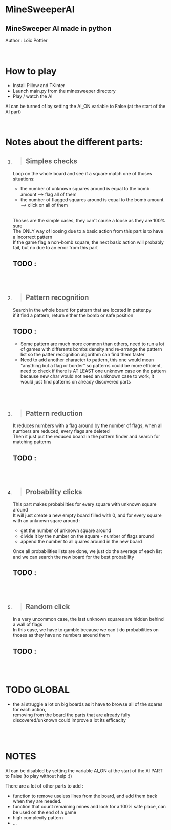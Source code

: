 # MineSweeperAI

## MineSweeper AI made in python

Author : Loïc Pottier  

<br>

# How to play  

* Install Pillow and TKinter
* Launch main.py from the minesweeper directory
* Play / watch the AI  


AI can be turned of by setting the AI_ON variable to False (at the start of the AI part)

<br>

# Notes about the different parts:

1. > ## Simples checks  

    Loop on the whole board and see if a square match one of thoses situations: 
    * the number of unknown squares around is equal to the bomb amount --> flag all of them  
    * the number of flagged squares around is equal to the bomb amount --> click on all of them  
    
    <br>

    Thoses are the simple cases, they can't cause a loose as they are 100% sure  
    The ONLY way of loosing due to a basic action from this part is to have a incorrect pattern  
    If the game flag a non-bomb square, the next basic action will probably fail, but no due to an error from this part  

    ## TODO : 

<br>
<br>

2. > ## Pattern recognition  

    Search in the whole board for pattern that are located in patter.py  
    if it find a pattern, return either the bomb or safe position  

    ## TODO :  

    * Some pattern are much more common than others, need to run a lot of games with differents bombs density and re-arrange the pattern list so the patter recognition algorithm can find them faster  
    * Need to add another character to pattern, this one would mean "anything but a flag or border" so patterns could be more efficient,   
    need to check if there is AT LEAST one unknown case on the pattern because new char would not need an unknown case to work, it would just find patterns on already discovered parts  

<br>
<br>

3. > ## Pattern reduction 

    It reduces numbers with a flag around by the number of flags, when all numbers are reduced, every flags are deleted  
    Then it just put the reduced board in the pattern finder and search for matching patterns  

    ## TODO :  

<br>
<br>

4. > ## Probability clicks  

    This part makes probabilities for every square with unknown square around  
    It will just create a new empty board filled with 0, and for every square with an unknown sqare around :  
    * get the number of unknown square around  
    * divide it by the number on the square - number of flags around 
    * append the number to all quares around in the new board

    Once all probabilities lists are done, we just do the average of each list and we can search the new board for the best probability  

    ## TODO :  

<br>
<br>

5. > ## Random click  

    In a very uncommon case, the last unknown squares are hidden behind a wall of flags  
    In this case, we have to gamble because we can't do probabilities on thoses as they have no numbers around them  

    ## TODO :  

<br>
<br>

# TODO GLOBAL  

* the ai struggle a lot on big boards as it have to browse all of the sqares for each action,  
  removing from the board the parts that are already fully discovered/unknown could improve a lot its efficacity  

<br>
<br>

# NOTES  

AI can be disabled by setting the variable AI_ON at the start of the AI PART to False (to play without help :))  

There are a lot of other parts to add :  
* function to remove useless lines from the board, and add them back when they are needed.
* function that count remaining mines and look for a 100% safe place, can be used on the end of a game
* high complexity pattern
* ...
